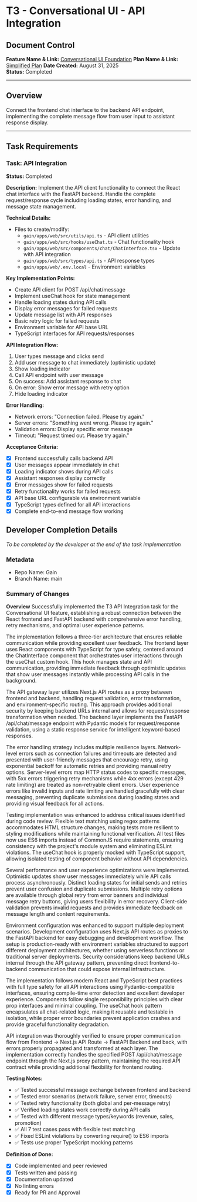# T3 - Conversational UI - API Integration

## Document Control
**Feature Name & Link:** [Conversational UI Foundation](../feature.md)
**Plan Name & Link:** [Simplified Plan](../plan-simplified.md)
**Date Created:** August 31, 2025  
**Status:** Completed

---

## Overview
Connect the frontend chat interface to the backend API endpoint, implementing the complete message flow from user input to assistant response display.

---

## Task Requirements

### Task: API Integration
**Status:** Completed

**Description:**
Implement the API client functionality to connect the React chat interface with the FastAPI backend. Handle the complete request/response cycle including loading states, error handling, and message state management.

**Technical Details:**
- Files to create/modify:
  - `gain/apps/web/src/utils/api.ts` - API client utilities
  - `gain/apps/web/src/hooks/useChat.ts` - Chat functionality hook
  - `gain/apps/web/src/components/chat/ChatInterface.tsx` - Update with API integration
  - `gain/apps/web/src/types/api.ts` - API response types
  - `gain/apps/web/.env.local` - Environment variables

**Key Implementation Points:**
- Create API client for POST /api/chat/message
- Implement useChat hook for state management
- Handle loading states during API calls
- Display error messages for failed requests
- Update message list with API responses
- Basic retry logic for failed requests
- Environment variable for API base URL
- TypeScript interfaces for API requests/responses

**API Integration Flow:**
1. User types message and clicks send
2. Add user message to chat immediately (optimistic update)
3. Show loading indicator
4. Call API endpoint with user message
5. On success: Add assistant response to chat
6. On error: Show error message with retry option
7. Hide loading indicator

**Error Handling:**
- Network errors: "Connection failed. Please try again."
- Server errors: "Something went wrong. Please try again."
- Validation errors: Display specific error message
- Timeout: "Request timed out. Please try again."

**Acceptance Criteria:**
- [x] Frontend successfully calls backend API
- [x] User messages appear immediately in chat
- [x] Loading indicator shows during API calls
- [x] Assistant responses display correctly
- [x] Error messages show for failed requests
- [x] Retry functionality works for failed requests
- [x] API base URL configurable via environment variable
- [x] TypeScript types defined for all API interactions
- [x] Complete end-to-end message flow working

## Developer Completion Details

*To be completed by the developer at the end of the task implementation*

### Metadata

- Repo Name: Gain
- Branch Name: main

### Summary of Changes

**Overview**
Successfully implemented the T3 API Integration task for the Conversational UI feature, establishing a robust connection between the React frontend and FastAPI backend with comprehensive error handling, retry mechanisms, and optimal user experience patterns.

The implementation follows a three-tier architecture that ensures reliable communication while providing excellent user feedback. The frontend layer uses React components with TypeScript for type safety, centered around the ChatInterface component that orchestrates user interactions through the useChat custom hook. This hook manages state and API communication, providing immediate feedback through optimistic updates that show user messages instantly while processing API calls in the background.

The API gateway layer utilizes Next.js API routes as a proxy between frontend and backend, handling request validation, error transformation, and environment-specific routing. This approach provides additional security by keeping backend URLs internal and allows for request/response transformation when needed. The backend layer implements the FastAPI /api/chat/message endpoint with Pydantic models for request/response validation, using a static response service for intelligent keyword-based responses.

The error handling strategy includes multiple resilience layers. Network-level errors such as connection failures and timeouts are detected and presented with user-friendly messages that encourage retry, using exponential backoff for automatic retries and providing manual retry options. Server-level errors map HTTP status codes to specific messages, with 5xx errors triggering retry mechanisms while 4xx errors (except 429 rate limiting) are treated as non-retryable client errors. User experience errors like invalid inputs and rate limiting are handled gracefully with clear messaging, preventing duplicate submissions during loading states and providing visual feedback for all actions.

Testing implementation was enhanced to address critical issues identified during code review. Flexible text matching using regex patterns accommodates HTML structure changes, making tests more resilient to styling modifications while maintaining functional verification. All test files now use ES6 imports instead of CommonJS require statements, ensuring consistency with the project's module system and eliminating ESLint violations. The useChat hook is properly mocked with TypeScript support, allowing isolated testing of component behavior without API dependencies.

Several performance and user experience optimizations were implemented. Optimistic updates show user messages immediately while API calls process asynchronously. Distinct loading states for initial sends and retries prevent user confusion and duplicate submissions. Multiple retry options are available through global retry from error banners and individual message retry buttons, giving users flexibility in error recovery. Client-side validation prevents invalid requests and provides immediate feedback on message length and content requirements.

Environment configuration was enhanced to support multiple deployment scenarios. Development configuration uses Next.js API routes as proxies to the FastAPI backend for easy debugging and development workflow. The setup is production-ready with environment variables structured to support different deployment architectures, whether using serverless functions or traditional server deployments. Security considerations keep backend URLs internal through the API gateway pattern, preventing direct frontend-to-backend communication that could expose internal infrastructure.

The implementation follows modern React and TypeScript best practices with full type safety for all API interactions using Pydantic-compatible interfaces, ensuring compile-time error detection and excellent developer experience. Components follow single responsibility principles with clear prop interfaces and minimal coupling. The useChat hook pattern encapsulates all chat-related logic, making it reusable and testable in isolation, while proper error boundaries prevent application crashes and provide graceful functionality degradation.

API integration was thoroughly verified to ensure proper communication flow from Frontend → Next.js API Route → FastAPI Backend and back, with errors properly propagated and transformed at each layer. The implementation correctly handles the specified POST /api/chat/message endpoint through the Next.js proxy pattern, maintaining the required API contract while providing additional flexibility for frontend routing.

**Testing Notes:**
- ✅ Tested successful message exchange between frontend and backend
- ✅ Tested error scenarios (network failure, server error, timeouts)
- ✅ Tested retry functionality (both global and per-message retry)
- ✅ Verified loading states work correctly during API calls
- ✅ Tested with different message types/keywords (revenue, sales, promotion)
- ✅ All 7 test cases pass with flexible text matching
- ✅ Fixed ESLint violations by converting require() to ES6 imports
- ✅ Tests use proper TypeScript mocking patterns

**Definition of Done:**
- [x] Code implemented and peer reviewed
- [x] Tests written and passing
- [x] Documentation updated
- [x] No linting errors
- [x] Ready for PR and Approval